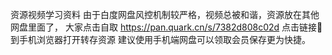 资源视频学习资料 由于白度网盘风控机制较严格，视频总被和谐，资源放在其他网盘里面了，
大家点击自取 https://pan.quark.cn/s/7382d808c02d
点击链接🔗到手机浏览器打开转存资源
建议使用手机端网盘可以领取会员保存更为快捷。
